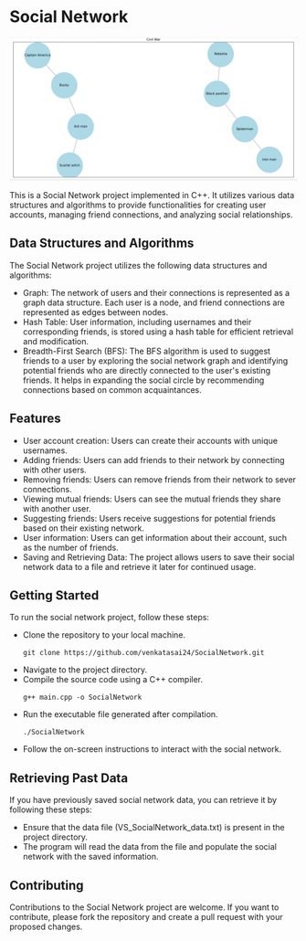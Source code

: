 # Social Network

![Image Description](socialnetwork.png)

This is a Social Network project implemented in C++. It utilizes various data structures and algorithms to provide functionalities for creating user accounts, managing friend connections, and analyzing social relationships.

## Data Structures and Algorithms

The Social Network project utilizes the following data structures and algorithms:

- Graph: The network of users and their connections is represented as a graph data structure. Each user is a node, and friend connections are represented as edges between nodes.
- Hash Table: User information, including usernames and their corresponding friends, is stored using a hash table for efficient retrieval and modification.
- Breadth-First Search (BFS): The BFS algorithm is used to suggest friends to a user by exploring the social network graph and identifying potential friends who are directly connected to the user's existing friends. It helps in expanding the social circle by recommending connections based on common acquaintances.

## Features

- User account creation: Users can create their accounts with unique usernames.
- Adding friends: Users can add friends to their network by connecting with other users.
- Removing friends: Users can remove friends from their network to sever connections.
- Viewing mutual friends: Users can see the mutual friends they share with another user.
- Suggesting friends: Users receive suggestions for potential friends based on their existing network.
- User information: Users can get information about their account, such as the number of friends.
- Saving and Retrieving Data: The project allows users to save their social network data to a file and retrieve it later for continued usage.

## Getting Started

To run the social network project, follow these steps:

- Clone the repository to your local machine.<pre>`git clone https://github.com/venkatasai24/SocialNetwork.git
`</pre>
- Navigate to the project directory.
- Compile the source code using a C++ compiler. <pre>```g++ main.cpp -o SocialNetwork```</pre>
- Run the executable file generated after compilation.<pre>`./SocialNetwork`</pre>
- Follow the on-screen instructions to interact with the social network.

## Retrieving Past Data
If you have previously saved social network data, you can retrieve it by following these steps:

- Ensure that the data file (VS_SocialNetwork_data.txt) is present in the project directory.
- The program will read the data from the file and populate the social network with the saved information.

## Contributing

Contributions to the Social Network project are welcome. If you want to contribute, please fork the repository and create a pull request with your proposed changes.
